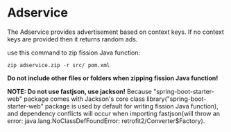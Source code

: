 # Adservice

The Adservice provides advertisement based on context keys. If no context keys are provided then it returns random ads.

use this command to zip fission Java function: 
```
zip adservice.zip -r src/ pom.xml
``` 
**Do not include other files or folders when zipping fission Java function!**

**NOTE: Do not use fastjson, use jackson!** Because "spring-boot-starter-web" package comes with Jackson's core class library("spring-boot-starter-web" package is used by default for writing fission Java function), and dependency conflicts will occur when importing fastjson(will throw an error: java.lang.NoClassDefFoundError: retrofit2/Converter$Factory).  